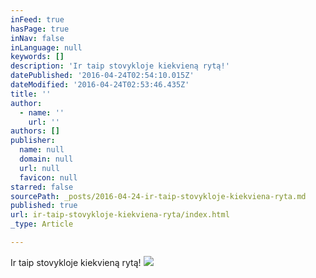 ```yaml
---
inFeed: true
hasPage: true
inNav: false
inLanguage: null
keywords: []
description: 'Ir taip stovykloje kiekvieną rytą!'
datePublished: '2016-04-24T02:54:10.015Z'
dateModified: '2016-04-24T02:53:46.435Z'
title: ''
author:
  - name: ''
    url: ''
authors: []
publisher:
  name: null
  domain: null
  url: null
  favicon: null
starred: false
sourcePath: _posts/2016-04-24-ir-taip-stovykloje-kiekviena-ryta.md
published: true
url: ir-taip-stovykloje-kiekviena-ryta/index.html
_type: Article

---
```

Ir taip stovykloje kiekvieną rytą!
![](https://the-grid-user-content.s3-us-west-2.amazonaws.com/58d3c1a9-060e-45e1-bc5e-c9d0eb74cdd2.jpg)